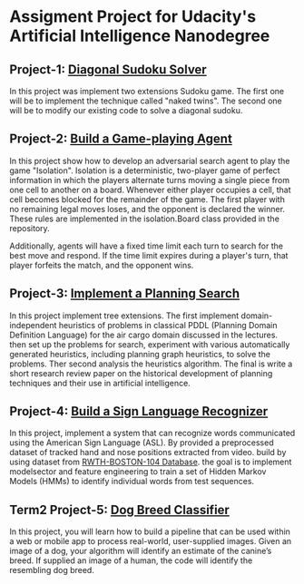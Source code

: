
# Assigment Project for Udacity's Artificial Intelligence Nanodegree


## Project-1: [Diagonal Sudoku Solver](https://github.com/knopthakorn/AIND/tree/master/AIND-Sudoku)

In this project was implement two extensions Sudoku game.
The first one will be to implement the technique called "naked twins".
The second one will be to modify our existing code to solve a diagonal sudoku.

## Project-2: [Build a Game-playing Agent](https://github.com/knopthakorn/AIND/tree/master/AIND-Isolation)

In this project show how to develop an adversarial search agent to play the game "Isolation". Isolation is a deterministic, two-player game of perfect information in which the players alternate turns moving a single piece from one cell to another on a board. Whenever either player occupies a cell, that cell becomes blocked for the remainder of the game. The first player with no remaining legal moves loses, and the opponent is declared the winner. These rules are implemented in the isolation.Board class provided in the repository.

Additionally, agents will have a fixed time limit each turn to search for the best move and respond. If the time limit expires during a player's turn, that player forfeits the match, and the opponent wins.

## Project-3: [Implement a Planning Search](https://github.com/knopthakorn/AIND/tree/master/AIND-Planning)

In this project implement tree extensions.
The first implement domain-independent heuristics of problems in classical PDDL (Planning Domain Definition Language) for the air cargo domain discussed in the lectures. then set up the problems for search, experiment with various automatically generated heuristics, including planning graph heuristics, to solve the problems.
Ther second analysis the heuristics algorithm.
The final is write a short research review paper on the historical development of planning techniques and their use in artificial intelligence.

## Project-4: [Build a Sign Language Recognizer](https://github.com/knopthakorn/AIND/tree/master/AIND-Recognizer)

In this project, implement a system that can recognize words communicated using the American Sign Language (ASL).
By provided a preprocessed dataset of tracked hand and nose positions extracted from video. build by using dataset from [RWTH-BOSTON-104 Database](http://www-i6.informatik.rwth-aachen.de/~dreuw/database-rwth-boston-104.php).
the goal is to implement modelsector and feature engineering to train a set of Hidden Markov Models (HMMs) to identify individual words from test sequences.

## Term2 Project-5: [Dog Breed Classifier](https://github.com/knopthakorn/AIND/tree/master/AIND2-Dog%20Breed%20Classifier)
In this project, you will learn how to build a pipeline that can be used within a web or mobile app to process real-world, user-supplied images. Given an image of a dog, your algorithm will identify an estimate of the canine’s breed. If supplied an image of a human, the code will identify the resembling dog breed.

